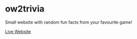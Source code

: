 # ow2trivia

Small website with random fun facts from your favourite game!

[Live Website](https://ow2trivia.com/)
